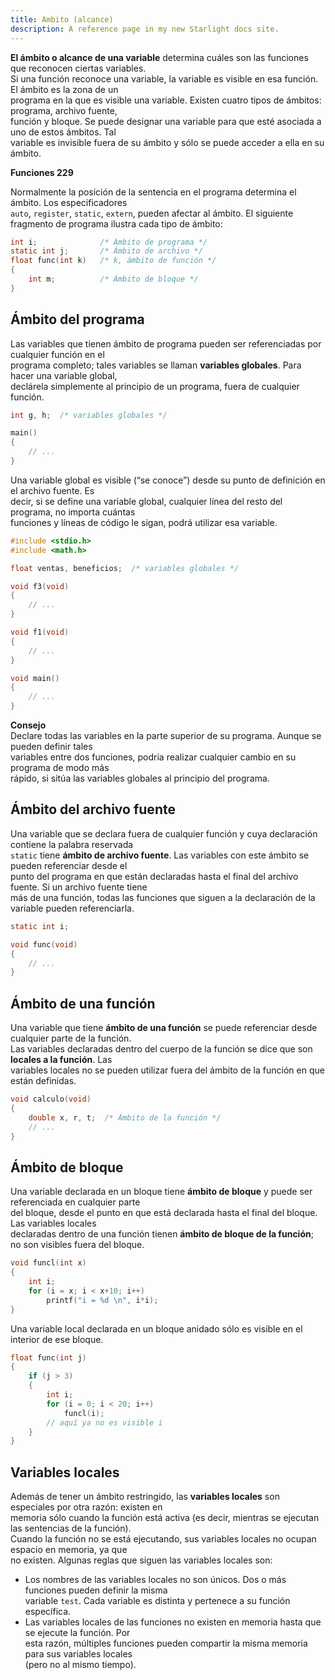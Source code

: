 ```yaml
---
title: Ambito (alcance)
description: A reference page in my new Starlight docs site.
---
```


**El ámbito o alcance de una variable** determina cuáles son las funciones que reconocen ciertas variables.  
Si una función reconoce una variable, la variable es visible en esa función. El ámbito es la zona de un  
programa en la que es visible una variable. Existen cuatro tipos de ámbitos: programa, archivo fuente,  
función y bloque. Se puede designar una variable para que esté asociada a uno de estos ámbitos. Tal  
variable es invisible fuera de su ámbito y sólo se puede acceder a ella en su ámbito.

**Funciones 229**

Normalmente la posición de la sentencia en el programa determina el ámbito. Los especificadores  
`auto`, `register`, `static`, `extern`, pueden afectar al ámbito. El siguiente fragmento de programa ilustra cada tipo de ámbito:

```c
int i;              /* Ámbito de programa */
static int j;       /* Ámbito de archivo */
float func(int k)   /* k, ámbito de función */
{
    int m;          /* Ámbito de bloque */
}
```

## Ámbito del programa

Las variables que tienen ámbito de programa pueden ser referenciadas por cualquier función en el  
programa completo; tales variables se llaman **variables globales**. Para hacer una variable global,  
declárela simplemente al principio de un programa, fuera de cualquier función.

```c
int g, h;  /* variables globales */

main()
{
    // ...
}
```

Una variable global es visible (“se conoce”) desde su punto de definición en el archivo fuente. Es  
decir, si se define una variable global, cualquier línea del resto del programa, no importa cuántas  
funciones y líneas de código le sigan, podrá utilizar esa variable.

```c
#include <stdio.h>
#include <math.h>

float ventas, beneficios;  /* variables globales */

void f3(void)
{
    // ...
}

void f1(void)
{
    // ...
}

void main()
{
    // ...
}
```

**Consejo**  
Declare todas las variables en la parte superior de su programa. Aunque se pueden definir tales  
variables entre dos funciones, podría realizar cualquier cambio en su programa de modo más  
rápido, si sitúa las variables globales al principio del programa.

## Ámbito del archivo fuente

Una variable que se declara fuera de cualquier función y cuya declaración contiene la palabra reservada  
`static` tiene **ámbito de archivo fuente**. Las variables con este ámbito se pueden referenciar desde el  
punto del programa en que están declaradas hasta el final del archivo fuente. Si un archivo fuente tiene  
más de una función, todas las funciones que siguen a la declaración de la variable pueden referenciarla.

```c
static int i;

void func(void)
{
    // ...
}
```

## Ámbito de una función

Una variable que tiene **ámbito de una función** se puede referenciar desde cualquier parte de la función.  
Las variables declaradas dentro del cuerpo de la función se dice que son **locales a la función**. Las  
variables locales no se pueden utilizar fuera del ámbito de la función en que están definidas.

```c
void calculo(void)
{
    double x, r, t;  /* Ámbito de la función */
    // ...
}
```

## Ámbito de bloque

Una variable declarada en un bloque tiene **ámbito de bloque** y puede ser referenciada en cualquier parte  
del bloque, desde el punto en que está declarada hasta el final del bloque. Las variables locales  
declaradas dentro de una función tienen **ámbito de bloque de la función**; no son visibles fuera del bloque.

```c
void funcl(int x)
{
    int i;
    for (i = x; i < x+10; i++)
        printf("i = %d \n", i*i);
}
```

Una variable local declarada en un bloque anidado sólo es visible en el interior de ese bloque.

```c
float func(int j)
{
    if (j > 3)
    {
        int i;
        for (i = 0; i < 20; i++)
            funcl(i);
        // aquí ya no es visible i
    }
}
```

## Variables locales

Además de tener un ámbito restringido, las **variables locales** son especiales por otra razón: existen en  
memoria sólo cuando la función está activa (es decir, mientras se ejecutan las sentencias de la función).  
Cuando la función no se está ejecutando, sus variables locales no ocupan espacio en memoria, ya que  
no existen. Algunas reglas que siguen las variables locales son:

- Los nombres de las variables locales no son únicos. Dos o más funciones pueden definir la misma  
  variable `test`. Cada variable es distinta y pertenece a su función específica.
- Las variables locales de las funciones no existen en memoria hasta que se ejecute la función. Por  
  esta razón, múltiples funciones pueden compartir la misma memoria para sus variables locales  
  (pero no al mismo tiempo).

